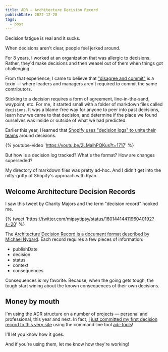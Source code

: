 ```yaml
---
title: ADR — Architecture Decision Record
publishDate: 2022-12-28
tags:
  - post
---
```


Decision fatigue is real and it sucks.

When decisions aren't clear, people feel jerked around.

For 8 years, I worked at an organization that was allergic to decisions.
Rather, they'd make decisions and then weasel out of them when things got challenging.

From that experience, I came to believe that ["disagree and commit"](https://en.wikipedia.org/wiki/Disagree_and_commit) is a toxin — where leaders and managers aren't required to commit the same contributors.

Sticking to a decision requires a form of agreement, line-in-the-sand, waypoint, etc.
For me, it started small with a folder of markdown files called `decisions`. It was a blame-free way for anyone to peer into past decisions, learn how we came to that decision, and determine if the place we found ourselves was inside or outside of what we had predicted.

Earlier this year, I learned that [Shopify uses "decision logs" to unite their teams](https://youtu.be/2LMaihPQKus?t=1717) around decisions.

{% youtube-video 'https://youtu.be/2LMaihPQKus?t=1717' %}

But how is a decision log tracked? What's the format? How are changes superseded?

My directory of markdown files was pretty ad-hoc.
And I didn't get into the nitty-gritty of Shopify's approach with Ryan.

## Welcome Architecture Decision Records

I saw this tweet by Charity Majors and the term "decision record" hooked me.

{% tweet 'https://twitter.com/mipsytipsy/status/1601441441196040192?s=20' %}

The [Architecture Decision Record is a document format described by Michael Nygard](http://thinkrelevance.com/blog/2011/11/15/documenting-architecture-decisions). Each record requires a few pieces of information:

- publishDate
- decision
- status
- context
- consequences

Consequences is my favorite. Because, when the going gets tough, the tough start wining about the known consequences of their own decisions.

## Money by mouth

I'm using the ADR structure on a number of projects — personal and professional, this year and next.
In fact, [I just committed my first decision record to this very site](https://github.com/chantastic/sites/commit/50c28be923a19eea193f6273ee956b885a9e9f1a) using the command line tool [adr-tools](https://github.com/npryce/adr-tools)!

I'll let you know how it goes.

And if you're using them, let me know how they're working!

<!--
Some follow up:
- On the power of making a decision (most productive time at work coming from a manpublishDate: "just use Rails")
- Doc on ADR tools
-->
